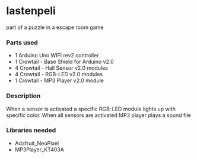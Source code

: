 # lastenpeli
part of a puzzle in a escape room game

### Parts used
- 1 Arduino Uno WIFI rev2 controller
- 1 Crowtail - Base Shield for Arduino v2.0 
- 4 Crowtail - Hall Sensor v2.0 modules 
- 4 Crowtail - RGB-LED v2.0 modules 
- 1 Crowtail - MP3 Player v2.0 module
### Description
When a sensor is activated a specific RGB-LED module lights up with specific color. When all sensors
are activated MP3 player plays a sound file
### Libraries needed
- Adafruit_NeoPixel
- MP3Player_KT403A
